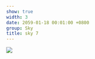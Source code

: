 ```yaml
---
show: true
width: 3
date: 2059-01-18 00:01:00 +0800
group: Sky
title: sky 7
---
```

<div>
<a href="/assets/images/photos/sky/DSC07455.jpg" target="_blank">
    <img data-src="/assets/images/photos/sky/DSC07455.jpg" class="lazy w-100 rounded-xl" src="{{ '/assets/images/empty_300x200.png' | relative_url }}">
</a>
</div>
